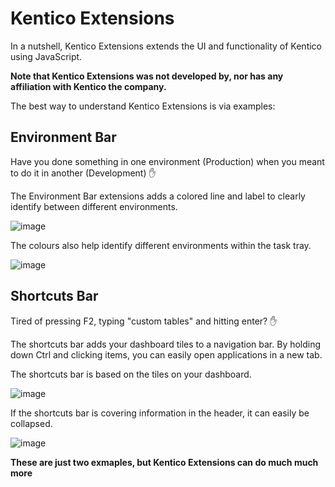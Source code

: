 # Kentico Extensions

In a nutshell, Kentico Extensions extends the UI and functionality of Kentico using JavaScript.

**Note that Kentico Extensions was not developed by, nor has any affiliation with Kentico the company.**

The best way to understand Kentico Extensions is via examples:

## Environment Bar

Have you done something in one environment (Production) when you meant to do it in another (Development) ✋

The Environment Bar extensions adds a colored line and label to clearly identify between different environments.

![image](https://user-images.githubusercontent.com/6457851/164613903-7b0fe39e-3930-4dfc-ac8a-ad4c830e8fee.png)

The colours also help identify different environments within the task tray.

![image](https://user-images.githubusercontent.com/6457851/164613922-fa3c3100-b1ce-445a-995c-35a1760e811a.png)

## Shortcuts Bar

Tired of pressing F2, typing "custom tables" and hitting enter? ✋

The shortcuts bar adds your dashboard tiles to a navigation bar. By holding down Ctrl and clicking items, you can easily open applications in a new tab.

The shortcuts bar is based on the tiles on your dashboard.

![image](https://user-images.githubusercontent.com/6457851/164612800-a3b94aaf-5cbf-4836-a17c-0dfc38b0f2fb.png)

If the shortcuts bar is covering information in the header, it can easily be collapsed.

![image](https://user-images.githubusercontent.com/6457851/164614205-03161c55-9be4-434a-8f01-3e0ee485e9b0.png)

**These are just two exmaples, but Kentico Extensions can do much much more**

